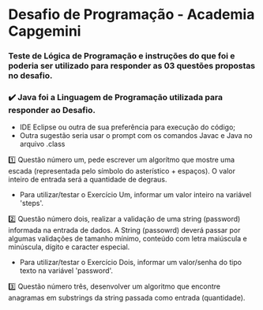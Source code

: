 # Desafio de Programação - Academia Capgemini
### Teste de Lógica de Programação e instruções do que foi e poderia ser utilizado para responder as 03 questões propostas no desafio.

### :heavy_check_mark: Java foi a Linguagem de Programação utilizada para responder ao Desafio.

- IDE Eclipse ou outra de sua preferência para execução do código;
- Outra sugestão seria usar o prompt com os comandos Javac e Java no arquivo .class

:one: Questão número um, pede escrever um algorítmo que mostre uma escada (representada pelo símbolo do asterístico + espaços). O valor inteiro de entrada será a quantidade de degraus.

- Para utilizar/testar o Exercício Um, informar um valor inteiro na variável 'steps'.

:two: Questão número dois, realizar a validação de uma string (password) informada na entrada de dados. A String (passowrd) deverá passar por algumas validações de tamanho mínimo, conteúdo com letra maiúscula e minúscula, dígito e caracter especial.

- Para utilizar/testar o Exercício Dois, informar um valor/senha do tipo texto  na variável 'password'.

:three: Questão número três, desenvolver um algoritmo que encontre anagramas em substrings da string passada como entrada (quantidade).